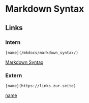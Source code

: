 # Markdown Syntax

## Links

### Intern
```[name](/mkdocs/markdown_syntax/)```

[Markdown Syntax](/mkdocs/markdown_syntax/)

### Extern

```[name](https://links.zur.seite)```

[name](https://links.zur.seite)